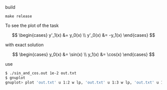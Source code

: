 build
```
make release
```
To see the plot of the task

$$
\begin{cases}
y'_1(x) &= y_0(x) \\
y'_0(x) &= -y_1(x)
\end{cases}
$$

with exact solution

$$
\begin{cases}
y_0(x) &= \sin(x) \\
y_1(x) &= \cos(x)
\end{cases}
$$

use
```bash
$ ./sin_and_cos.out 1e-2 out.txt
$ gnuplot
gnuplot> plot 'out.txt' u 1:2 w lp, 'out.txt' u 1:3 w lp, 'out.txt' u 1:5 w lp, 'out.txt' u 1:6 w lp
```
